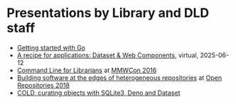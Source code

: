 
# Presentations by Library and DLD staff

- [Getting started with Go](presentations/getting_started_with_go.html)
- [A recipe for applications: Dataset & Web Components](https://caltechlibrary.github.io/t2t3_dataset_web_apps/presentation1.html), virtual, 2025-06-12
- [Command Line for Librarians](https://caltechlibrary.github.io/command-line-for-librarians/) at [MMWCon 2016](https://mmwcon.org/sessions/21)
- [Building software at the edges of heterogeneous repositories](https://caltechlibrary.github.io/or2018-building-at-the-edges/) at [Open Repositories 2018](http://www.or2018.net/)
- [COLD, curating objects with SQLite3, Deno and Dataset](https://caltechlibrary.github.io/cold/presentations/presentation1.html)


